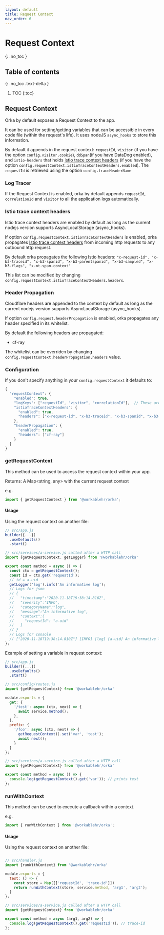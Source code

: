 ```yaml
---
layout: default
title: Request Context
nav_order: 6
---
```


# Request Context
{: .no_toc }

## Table of contents
{: .no_toc .text-delta }

1. TOC
{:toc}

## Request Context

Orka by default exposes a Request Context to the app.

It can be used for setting/getting variables that can be accessible in every code file (within the request's life). It uses nodeJS `async_hooks` to store this information.

By default it appends in the request context: `requestId`, `visitor` (if you have the option `config.visitor.cookie`), `ddSpan`(if you have DataDog enabled),
and `istio-headers` that holds [Istio trace context headers](https://istio.io/latest/docs/tasks/observability/distributed-tracing/overview/#trace-context-propagation) (if you have the option `config.requestContext.istioTraceContextHeaders.enabled`).
The `requestId` is retrieved using the option `config.traceHeaderName`

### Log Tracer

If the Request Context is enabled, orka by default appends `requestId`, `correlationId` and `visitor` to all the application logs automatically.

### Istio trace context headers

Istio trace context headers are enabled by default as long as the current nodejs version supports AsyncLocalStorage (async_hooks).

If option `config.requestContext.istioTraceContextHeaders` is enabled, orka propagates [Istio trace context headers](https://istio.io/latest/docs/tasks/observability/distributed-tracing/overview/#trace-context-propagation)
from incoming http requests to any outbound http request.

By default orka propagates the following Istio headers:
`"x-request-id", "x-b3-traceid", "x-b3-spanid", "x-b3-parentspanid", "x-b3-sampled", "x-b3-flags", "x-ot-span-context"`

This list can be modified by changing `config.requestContext.istioTraceContextHeaders.headers`.

### Header Propagation
Cloudflare headers are appended to the context by default as long as the current nodejs version supports AsyncLocalStorage (async_hooks).

If option `config.request.headerPropagation` is enabled, orka propagates any header specified in its whitelist.

By default the following headers are propagated:
- cf-ray

The whitelist can be overriden by changing `config.requestContext.headerPropagation.headers` value.

### Configuration

If you don't specify anything in your `config.requestContext` it defaults to:

```js
{
  "requestContext": {
    "enabled": true,
    "logKeys": ["requestId", "visitor", "correlationId"],  // These are the keys that will be appended automatically to your logs
    "istioTraceContextHeaders": {
      "enabled": true,
      "headers": ["x-request-id", "x-b3-traceid", "x-b3-spanid", "x-b3-parentspanid", "x-b3-sampled", "x-b3-flags", "x-ot-span-context"]
    },
    "headerPropagation": {
      "enabled": true,
      "headers": ["cf-ray"]
    }
  }
}
```

### getRequestContext

This method can be used to access the request context within your app.

Returns:
A Map<string, any> with the current request context

e.g.

```js
import { getRequestContext } from '@workablehr/orka';
```

#### Usage

Using the request context on another file:

```js
// src/app.js
builder({...})
  .useDefaults()
  .start()

// src/services/a-service.js called after a HTTP call
import {getRequestContext, getLogger} from '@workablehr/orka'

export const method = async () => {
  const ctx = getRequestContext();
  const id = ctx.get('requestId');
  // id = a-uid
  getLogger('log').info('An informative log');
  // Logs for json
  // {
  //   "timestamp":"2020-11-18T19:38:14.810Z",
  //   "severity":"INFO",
  //   "categoryName":"log",
  //   "message":"An informative log",
  //   "context":{
  //     "requestId": "a-uid"
  //   }
  // }
  // Logs for console
  // ["2020-11-18T19:38:14.810Z"] [INFO] [log] [a-uid] An informative log
};
```

Example of setting a variable in request context:

```js
// src/app.js
builder({...})
  .useDefaults()
  .start()

// src/config/routes.js
import {getRequestContext} from '@workablehr/orka'

module.exports = {
  get: {
    '/test': async (ctx, next) => {
      await service.method();
    },
  },
  prefix: {
    '/foo': async (ctx, next) => {
      getRequestContext().set('var', 'test');
      await next();
    }
  }
};

// src/services/a-service.js called after a HTTP call
import {getRequestContext} from '@workablehr/orka'

export const method = async () => {
  console.log(getRequestContext().get('var')); // prints test
};
```

### runWithContext

This method can be used to execute a callback within a context.

e.g.

```js
import { runWithContext } from '@workablehr/orka';
```

#### Usage

Using the request context on another file:

```js

// src/handler.js
import {runWithContext} from '@workablehr/orka'

module.exports = {
  test: () => {
    const store = Map([['requestId', 'trace-id']])
    return runWithContext(store, service.method, 'arg1', 'arg2');
  }
};

// src/services/a-service.js called after a HTTP call
import {getRequestContext} from '@workablehr/orka'

export const method = async (arg1, arg2) => {
  console.log(getRequestContext().get('requestId')); // trace-id
};
```
